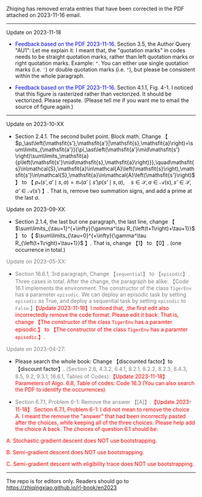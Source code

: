 Zhiqing has removed errata entries that have been corrected in the PDF attached on 2023-11-16 email.

----

Update on 2023-11-18

- <span style='color: blue;'>Feedback based on the PDF 2023-11-16.</span> Section 3.5, the Author Query "AU1": Let me explain it: I meant that, the "quotation marks" in codes needs to be straight quotation marks, rather than left quotation marks or right quotation marks. Example: `"`. You can either use single quotation marks (i.e. `'`) or double quotation marks (i.e. `"`), but please be consistent within the whole paragraph.

- <span style='color: blue;'>Feedback based on the PDF 2023-11-16.</span> Section 4.1.1, Fig. 4-1. I noticed that this figure is rasterized rather than vectorized. It should be vectorized. Please repaste. (Please tell me if you want me to email the source of figure again.)


----

Update on 2023-10-XX

- Section 2.4.1. The second bullet point. Block math. Change 【 $p_\ast\left(\mathsfit{s'},\mathsfit{a'}|\mathsfit{s},\mathsfit{a}\right)=\sum\limits_{\mathsfit{a'}}{\pi_\ast\left(\mathsfit{a'}\mid\mathsfit{s'} \right)\sum\limits_\mathsfit{a}{p\left(\mathsfit{s'}\mid\mathsfit{s},\mathsfit{a}\right)}},\quad\mathsfit{s}\in\mathcal{S},\mathsfit{a}\in\mathcal{A}\left(\mathsfit{s}\right),\mathsfit{s'}\in\mathcal{S},\mathsfit{a}\in\mathcal{A}\left(\mathsfit{s'}\right)$ 】 to 【 $p_\ast\left({\mathsfit{s'},\mathsfit{a'}\mid\mathsfit{s},\mathsfit{a}}\right)=\pi_\ast\left(\mathsfit{a'}\mid\mathsfit{s'}\right)p\left( \mathsfit{s'}\mid\mathsfit{s},\mathsfit{a}\right),\quad\mathsfit{s}\in\mathcal{S},\mathsfit{a}\in\mathcal{A}\left(\mathsfit{s}\right),\mathsfit{s'}\in\mathcal{S},\mathsfit{a'}\in\mathcal{A}\left(\mathsfit{s'}\right)$ 】. That is, remove two summation signs, and add a prime at the last $\mathsfit{a}$.

Update on 2023-09-XX

- Section 2.1.4, the last but one paragraph, the last line, change 【 $\sum\limits_{\tau=1}^{+\infty}{\gamma^\tau R_{\left(t+1\right)+\tau+1}}$  】 to 【 $\sum\limits_{\tau=0}^{+\infty}{\gamma^\tau R_{\left(t+1\right)+\tau+1}}$ 】. That is, change 【1】 to 【0】. (one occurrence in total.)


<span style='color: grey;'>Update on 2023-05-XX:</span>

- <span style='color: grey;'>Section 16.6.1, 3rd paragraph, Change 【`sequential`】 to 【`episodic`】. Three cases in total. After the change, the paragraph be alike: 【Code 16.1 implements the environment. The constructor of the class `TigerEnv` has a parameter `episodic`. We can deploy an episodic task by setting `episodic` as True, and deploy a sequential task by setting `episodic` to `False`.】</span><span style='color: red;'>【Update 2023-11-18】I noticed that, ,the first edit also incorrectedly remove the code format. Please edit it back. That is, change 【The constructor of the class `TigerEnv` has a paramter episodic.】 to 【The constructor of the class `TigerEnv` has a paramter `episodic`.】. </span>

<span style='color: grey;'>Update on 2023-04-27:</span>

- Please search the whole book: Change 【discounted factor】to 【discount factor】.<span style='color: grey;'> (Section 2.6, 4.3.2, 6.4.1, 8.2.1, 8.2.2, 8.2.3, 8.4.3, 8.5, 9.2, 9.3.1, 16.6.1, Tables of Codes):</span><span style='color: red;'>【Update 2023-11-18】Parameters of Algo. 6.8, Table of codes: Code 16.3 (You can also search the PDF to identify the occurrences)</span>

- <span style='color: grey;'>Section 6.7.1, Problem 6-1: Remove the answer 【[A]】.</span><span style='color: red;'>【Update 2023-11-18】 Section 6.7.1, Problem 6-1: I did not mean to remove the choice A. I meant the remove the "answer" that had been incorrectly pasted after the choices, while keeping all of the three choices. Please help add the choice A back. The choices of question 6.1 should be:</span>

<span style='color: red;'>  A. Stochastic gradient descent does NOT use bootstrapping.</span>

<span style='color: red;'>  B. Semi-gradient descent does NOT use bootstrapping.</span>

<span style='color: red;'>  C. Semi-gradient descent with eligibility trace does NOT use bootstrapping.</span>


----

The repo is for editors only. Readers should go to https://zhiqingxiao.github.io/rl-book/en2023
